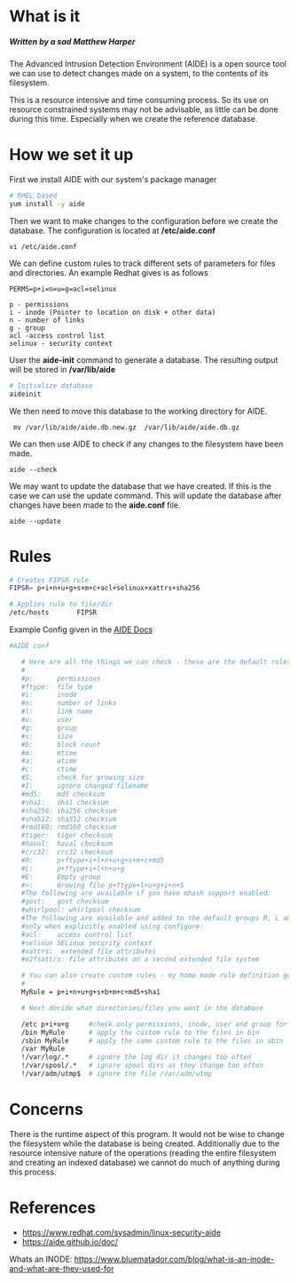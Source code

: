 # What is it
##### Written by a sad Matthew Harper
The Advanced Intrusion Detection Environment (AIDE) is a open source tool we can use to detect changes made on a system, to the contents of its filesystem. 

This is a resource intensive and time consuming process. So its use on resource constrained systems may not be advisable, as little can be done during this time. Especially when we create the reference database. 
# How we set it up
First we install AIDE with our system's package manager
```sh
# RHEL based
yum install -y aide
``` 

Then we want to make changes to the configuration before we create the database. The configuration is located at **/etc/aide.conf**
```
vi /etc/aide.conf
```

We can define custom rules to track different sets of parameters for files and directories. An example Redhat gives is as follows
```
PERMS=p+i=n=u=g=acl=selinux

p - permissions
i - inode (Pointer to location on disk + other data)
n - number of links
g - group
acl -access control list
selinux - security context
```

User the **aide-init** command to generate a database. The resulting output will be stored in **/var/lib/aide**
```sh
# Initialize database
aideinit
```

We then need to move this database to the working directory for AIDE. 
```
 mv /var/lib/aide/aide.db.new.gz  /var/lib/aide/aide.db.gz
```

We can then use AIDE to check if any changes to the filesystem have been made. 
```
aide --check
```

We may want to update the database that we have created. If this is the case we can use the update command. This will update the database after changes have been made to the **aide.conf** file.
```
aide --update
```

# Rules
```sh
# Creates FIPSR rule
FIPSR= p+i+n+u+g+s+m+c+acl+selinux+xattrs+sha256

# Applies rule to file/dir
/etc/hosts       FIPSR
```


Example Config given in the [AIDE Docs](https://aide.github.io/doc/)

```sh
#AIDE conf

   # Here are all the things we can check - these are the default rules
   #
   #p:      permissions
   #ftype:  file type
   #i:      inode
   #n:      number of links
   #l:      link name
   #u:      user
   #g:      group
   #s:      size
   #b:      block count
   #m:      mtime
   #a:      atime
   #c:      ctime
   #S:      check for growing size
   #I:      ignore changed filename
   #md5:    md5 checksum
   #sha1:   sha1 checksum
   #sha256: sha256 checksum
   #sha512: sha512 checksum
   #rmd160: rmd160 checksum
   #tiger:  tiger checksum
   #haval:  haval checksum
   #crc32:  crc32 checksum
   #R:      p+ftype+i+l+n+u+g+s+m+c+md5
   #L:      p+ftype+i+l+n+u+g
   #E:      Empty group
   #>:      Growing file p+ftype+l+u+g+i+n+S
   #The following are available if you have mhash support enabled:
   #gost:   gost checksum
   #whirlpool: whirlpool checksum
   #The following are available and added to the default groups R, L and >
   #only when explicitly enabled using configure:
   #acl:    access control list
   #selinux SELinux security context
   #xattrs:  extended file attributes
   #e2fsattrs: file attributes on a second extended file system

   # You can also create custom rules - my home made rule definition goes like this
   #
   MyRule = p+i+n+u+g+s+b+m+c+md5+sha1

   # Next decide what directories/files you want in the database

   /etc p+i+u+g     #check only permissions, inode, user and group for etc
   /bin MyRule      # apply the custom rule to the files in bin
   /sbin MyRule     # apply the same custom rule to the files in sbin
   /var MyRule
   !/var/log/.*     # ignore the log dir it changes too often
   !/var/spool/.*   # ignore spool dirs as they change too often
   !/var/adm/utmp$  # ignore the file /var/adm/utmp
```

# Concerns 
There is the runtime aspect of this program. It would not be wise to change the filesystem while the database is being created. Additionally due to the resource intensive nature of the operations (reading the entire filesystem and creating an indexed database) we cannot do much of anything during this process.  

# References  
* https://www.redhat.com/sysadmin/linux-security-aide
* https://aide.github.io/doc/

Whats an INODE: 
https://www.bluematador.com/blog/what-is-an-inode-and-what-are-they-used-for